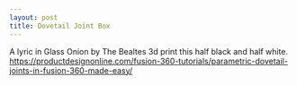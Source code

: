 ```yaml
---
layout: post
title: Dovetail Joint Box
---
```


A lyric in Glass Onion by The Bealtes
3d print this half black and half white.
<https://productdesignonline.com/fusion-360-tutorials/parametric-dovetail-joints-in-fusion-360-made-easy/>
